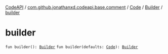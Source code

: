 [CodeAPI](../../../index.md) / [com.github.jonathanxd.codeapi.base.comment](../../index.md) / [Code](../index.md) / [Builder](index.md) / [builder](.)

# builder

`fun builder(): `[`Builder`](index.md)
`fun builder(defaults: `[`Code`](../index.md)`): `[`Builder`](index.md)